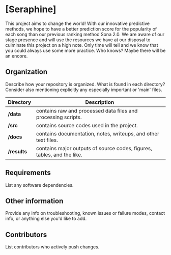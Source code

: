 # [Seraphine]

This project aims to change the world! With our innovative predictive methods, we hope to have a better prediction score for the popularity of each song than our previous ranking method Sona 2.0. We are aware of our stage presence and will use the resources we have at our disposal to culminate this project on a high note. Only time will tell and we know that you could always use some more practice. Who knows? Maybe there will be an encore.

## Organization

Describe how your repository is organized. What is found in each directory? Consider also mentioning explicitly any especially important or 'main' files.

Directory | Description 
---|---
**/data** | contains raw and processed data files and processing scripts.
**/src** | contains source codes used in the project.
**/docs** | contains documentation, notes, writeups, and other text files.
**/results** | contains major outputs of source codes, figures, tables, and the like.

## Requirements

List any software dependencies.

## Other information

Provide any info on troubleshooting, known issues or failure modes, contact info, or anything else you'd like to add.

## Contributors

List contributors who actively push changes.
